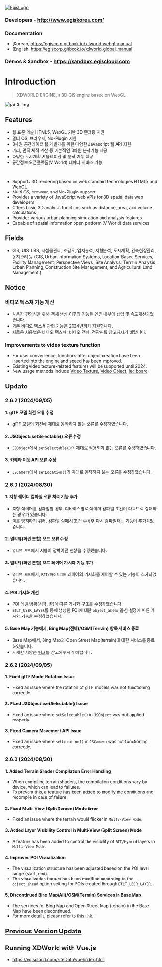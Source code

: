 [![EgisLogo](https://user-images.githubusercontent.com/82925313/160987075-ce7eada9-91ca-4b72-beb6-396e142f90a2.png)](http://www.egiskorea.com/)

### Developers - http://www.egiskorea.com/
### Documentation
  * [Korean] https://egiscorp.gitbook.io/xdworld-webgl-manual
  * [English] https://egiscorp.gitbook.io/xdworld_global_manual
### Demos & Sandbox - https://sandbox.egiscloud.com

# Introduction

> XDWORLD ENGINE, a 3D GIS engine based on WebGL

![pd_3_img](https://user-images.githubusercontent.com/82925313/160986727-f473c308-7881-4342-8c08-e31566d93a3b.png)

## Features
-   웹 표준 기술 HTML5, WebGL 기반 3D 렌더링 지원
-   멀티 OS, 브라우저, No-Plugin 지원
-   3차원 공간데이터 웹 개발자를 위한 다양한 Javascript 웹 API 지원
-   거리, 면적 체적 계산 등 기본적인 3차원 분석기능 제공
-   다양한 도시계획 시뮬레이션 및 분석 기능 제공
-   공간정보 오픈플랫폼(V World) 데이터 서비스 가능
<br>

-   Supports 3D rendering based on web standard technologies HTML5 and WebGL
-   Multi OS, browser, and No-Plugin support
-   Provides a variety of JavaScript web APIs for 3D spatial data web developers
-   Offers basic 3D analysis functions such as distance, area, and volume calculations
-   Provides various urban planning simulation and analysis features
-   Capable of spatial information open platform (V World) data services

## Fields

-   GIS, UIS, LBS, 시설물관리, 조감도, 입지분석, 지형분석, 도시계획, 건축현장관리, 농지관리 등
(GIS, Urban Information Systems, Location-Based Services, Facility Management, Perspective Views, Site Analysis, Terrain Analysis, Urban Planning, Construction Site Management, and Agricultural Land Management.)

## Notice

### 비디오 텍스쳐 기능 개선
* 사용자 편의성을 위해 객체 생성 이후의 기능들 엔진 내부에 삽입 및 속도개선되었습니다.
* 기존 비디오 텍스쳐 관련 기능은 2024년까지 지원합니다.
* 새로운 사용법은 [비디오 텍스쳐](https://sandbox.egiscloud.com/code/main.do?id=camera_video_texture), [비디오 객체](https://sandbox.egiscloud.com/code/main.do?id=object_video), [전광판](https://sandbox.egiscloud.com/code/main.do?id=object_ledboard)를 참고하시기 바랍니다.

### Improvements to video texture function
* For user convenience, functions after object creation have been inserted into the engine and speed has been improved.
* Existing video texture-related features will be supported until 2024.
* New usage methods include [Video Texture](https://sandbox.egiscloud.com/code/main.do?id=camera_video_texture), [Video Object](https://sandbox.egiscloud.com/code/main.do?id=object_video), [led board](https://sandbox.egiscloud.com/code/main.do?id=object_ledboard).

## Update

### 2.6.2 (2024/09/05)

#### 1. glTF 모델 회전 오류 수정
* glTF 모델의 회전에 제대로 동작하지 않는 오류를 수정하였습니다.

#### 2. JSObject::setSelectable() 오류 수정
* `JSObject`에서 `setSelectable()`이 제대로 적용되지 않는 오류를 수정하였습니다.

#### 3. 카메라 이동 API 오류 수정
* `JSCamera`에서 `setLocation()`가 제대로 동작하지 않는 오류를 수정하였습니다.

### 2.6.0 (2024/08/30)

#### 1. 지형 쉐이더 컴파일 오류 처리 기능 추가
  * 지형 쉐이더를 컴파일할 경우, 디바이스별로 쉐이더 컴파일 조건이 다르므로 실패하는 경우가 있습니다.
  * 이를 방지하기 위해, 컴파일 실패시 조건 수정후 다시 컴파일하는 기능이 추가되었습니다.
#### 2. 멀티뷰(화면 분할) 모드 오류 수정
  * `멀티뷰 모드`에서 지형이 깜박이던 현상을 수정했습니다.
#### 3. 멀티뷰(화면 분할) 모드 레이어 가시화 기능 추가
  * `멀티뷰 모드`에서, `RTT/하이브리드` 레이어의 가시화를 제어할 수 있는 기능이 추가되었습니다.
#### 4. POI 가시화 개선
  * POI 레벨 범위(시작, 끝)에 따른 가시화 구조를 수정하였습니다.
  * `ETLT_USER_LAYER`를 통해 생성한 POI에 대한 `object_ahead` 옵션 설정에 따른 가시화 기능을 수정하였습니다.
#### 5. Base Map 기능에서, Bing Map(전체)/OSM(Terrain) 항목 서비스 종료
  * Base Map에서, Bing Map과 Open Street Map(terrain)에 대한 서비스를 종료하였습니다.
  * 자세한 사항은 [링크](https://sandbox.egiscloud.com/code/main.do?id=layer_basemap)를 참고해주시기 바랍니다.

### 2.6.2 (2024/09/05)

#### 1. Fixed glTF Model Rotation Issue
* Fixed an issue where the rotation of glTF models was not functioning correctly.

#### 2. Fixed JSObject::setSelectable() Issue
* Fixed an issue where `setSelectable()` in `JSObject` was not applied properly.

#### 3. Fixed Camera Movement API Issue
* Fixed an issue where `setLocation()` in `JSCamera` was not functioning correctly.

### 2.6.0 (2024/08/30)

#### 1. Added Terrain Shader Compilation Error Handling
  * When compiling terrain shaders, the compilation conditions vary by device, which can lead to failures.
  * To prevent this, a feature has been added to modify the conditions and recompile in case of failure.
#### 2. Fixed Multi-View (Split Screen) Mode Error
  * Fixed an issue where the terrain would flicker in `Multi-View Mode`.
#### 3. Added Layer Visibility Control in Multi-View (Split Screen) Mode
  * A feature has been added to control the visibility of `RTT/Hybrid` layers in `Multi-View Mode`.
#### 4. Improved POI Visualization
  * The visualization structure has been adjusted based on the POI level range (start, end).
  * The visualization feature has been modified according to the `object_ahead` option setting for POIs created through `ETLT_USER_LAYER`.
#### 5. Discontinued Bing Map(All)/OSM(Terrain) Services in Base Map
  * The services for Bing Map and Open Street Map (terrain) in the Base Map have been discontinued.
  * For more details, please refer to this [link](https://sandbox.egiscloud.com/code/main.do?id=layer_basemap).

## [Previous Version Update](https://egiscorp.gitbook.io/xdworld-webgl-manual/release)

## Running XDWorld with Vue.js
  * https://egiscloud.com/siteData/vue/index.html
